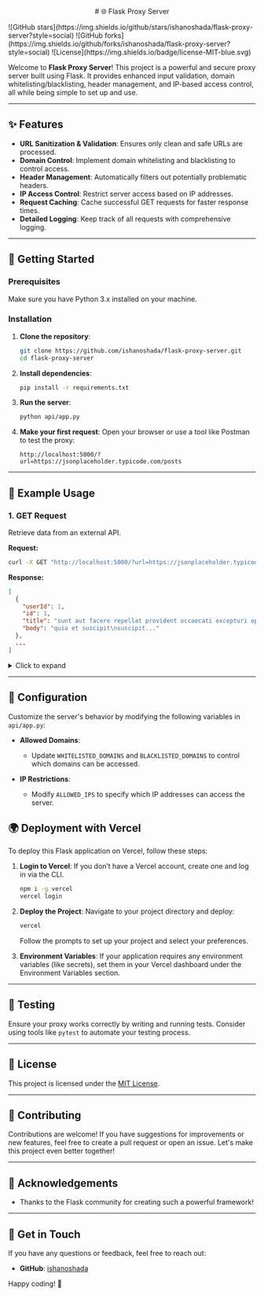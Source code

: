 <p align="center">
# 🌐 Flask Proxy Server
</p>
![GitHub stars](https://img.shields.io/github/stars/ishanoshada/flask-proxy-server?style=social) ![GitHub forks](https://img.shields.io/github/forks/ishanoshada/flask-proxy-server?style=social) ![License](https://img.shields.io/badge/license-MIT-blue.svg)

Welcome to **Flask Proxy Server**! This project is a powerful and secure proxy server built using Flask. It provides enhanced input validation, domain whitelisting/blacklisting, header management, and IP-based access control, all while being simple to set up and use.

---

## ✨ Features

- **URL Sanitization & Validation**: Ensures only clean and safe URLs are processed.
- **Domain Control**: Implement domain whitelisting and blacklisting to control access.
- **Header Management**: Automatically filters out potentially problematic headers.
- **IP Access Control**: Restrict server access based on IP addresses.
- **Request Caching**: Cache successful GET requests for faster response times.
- **Detailed Logging**: Keep track of all requests with comprehensive logging.

---

## 🚀 Getting Started

### Prerequisites

Make sure you have Python 3.x installed on your machine.

### Installation

1. **Clone the repository**:
   ```bash
   git clone https://github.com/ishanoshada/flask-proxy-server.git
   cd flask-proxy-server
   ```

2. **Install dependencies**:
   ```bash
   pip install -r requirements.txt
   ```

3. **Run the server**:
   ```bash
   python api/app.py
   ```

4. **Make your first request**:
   Open your browser or use a tool like Postman to test the proxy:
   ```
   http://localhost:5000/?url=https://jsonplaceholder.typicode.com/posts
   ```

---

## 📑 Example Usage


### 1. GET Request

Retrieve data from an external API.

**Request:**
```bash
curl -X GET "http://localhost:5000/?url=https://jsonplaceholder.typicode.com/posts"
```

**Response:**
```json
[
  {
    "userId": 1,
    "id": 1,
    "title": "sunt aut facere repellat provident occaecati excepturi optio reprehenderit",
    "body": "quia et suscipit\nsuscipit..."
  },
  ...
]
```

<details>
<summary>Click to expand</summary>


### 2. POST Request

Send data to an external API.

**Request:**
```bash
curl -X POST "http://localhost:5000/?url=https://jsonplaceholder.typicode.com/posts" \
-H "Content-Type: application/json" \
-d '{"title": "foo", "body": "bar", "userId": 1}'
```

**Response:**
```json
{
  "id": 101,
  "title": "foo",
  "body": "bar",
  "userId": 1
}
```

### 3. PUT Request

Update existing data at an external API.

**Request:**
```bash
curl -X PUT "http://localhost:5000/?url=https://jsonplaceholder.typicode.com/posts/1" \
-H "Content-Type: application/json" \
-d '{"id": 1, "title": "updated title", "body": "updated body", "userId": 1}'
```

**Response:**
```json
{
  "id": 1,
  "title": "updated title",
  "body": "updated body",
  "userId": 1
}
```

### 4. DELETE Request

Delete data at an external API.

**Request:**
```bash
curl -X DELETE "http://localhost:5000/?url=https://jsonplaceholder.typicode.com/posts/1"
```

**Response:**
```json
{
  "message": "Post deleted successfully"
}
```

### 5. PATCH Request

Partially update data at an external API.

**Request:**
```bash
curl -X PATCH "http://localhost:5000/?url=https://jsonplaceholder.typicode.com/posts/1" \
-H "Content-Type: application/json" \
-d '{"title": "patched title"}'
```

**Response:**
```json
{
  "id": 1,
  "title": "patched title",
  "body": "sunt aut facere repellat provident occaecati excepturi optio reprehenderit",
  "userId": 1
}
```

### 6. OPTIONS Request

Check which HTTP methods are supported by the external API.

**Request:**
```bash
curl -X OPTIONS "http://localhost:5000/?url=https://jsonplaceholder.typicode.com/posts"
```

**Response:**
```http
HTTP/1.1 200 OK
Allow: GET, POST, PUT, DELETE, PATCH, OPTIONS
```

</details>

---



## 🔧 Configuration

Customize the server's behavior by modifying the following variables in `api/app.py`:

- **Allowed Domains**:
  - Update `WHITELISTED_DOMAINS` and `BLACKLISTED_DOMAINS` to control which domains can be accessed.

- **IP Restrictions**:
  - Modify `ALLOWED_IPS` to specify which IP addresses can access the server.




## 🌍 Deployment with Vercel

To deploy this Flask application on Vercel, follow these steps:

1. **Login to Vercel**:
   If you don’t have a Vercel account, create one and log in via the CLI.
   ```bash
   npm i -g vercel
   vercel login
   ```

2. **Deploy the Project**:
   Navigate to your project directory and deploy:
   ```bash
   vercel
   ```
   Follow the prompts to set up your project and select your preferences.

3. **Environment Variables**:
   If your application requires any environment variables (like secrets), set them in your Vercel dashboard under the Environment Variables section.


---

## 🧪 Testing

Ensure your proxy works correctly by writing and running tests. Consider using tools like `pytest` to automate your testing process.

---

## 📄 License

This project is licensed under the [MIT License](LICENSE).

---

## 📣 Contributing

Contributions are welcome! If you have suggestions for improvements or new features, feel free to create a pull request or open an issue. Let's make this project even better together!

---

## 🙌 Acknowledgements

- Thanks to the Flask community for creating such a powerful framework!

---

## 🌟 Get in Touch

If you have any questions or feedback, feel free to reach out:

- **GitHub**: [ishanoshada](https://github.com/ishanoshada)


Happy coding! 🎉
